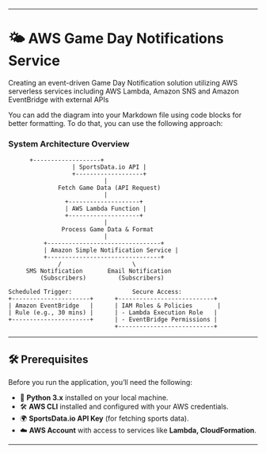 
---

# 🌤️ AWS Game Day Notifications Service 

Creating an event-driven Game Day Notification solution utilizing AWS serverless services including AWS Lambda, Amazon SNS and Amazon EventBridge with external APIs

You can add the diagram into your Markdown file using code blocks for better formatting. To do that, you can use the following approach:


### System Architecture Overview

```plaintext
      +-------------------+
                  | SportsData.io API |
                  +-------------------+
                           |
              Fetch Game Data (API Request)
                           |
                +--------------------+
                | AWS Lambda Function |
                +--------------------+
                           |
               Process Game Data & Format
                           |
          +--------------------------------+
          | Amazon Simple Notification Service |
          +--------------------------------+
              /                    \
     SMS Notification       Email Notification
         (Subscribers)         (Subscribers)

Scheduled Trigger:                 Secure Access:
+----------------------+      +---------------------------+
| Amazon EventBridge   |      | IAM Roles & Policies       |
| Rule (e.g., 30 mins) |      | - Lambda Execution Role   |
+----------------------+      | - EventBridge Permissions |
                              +---------------------------+
```


---

## 🛠️ Prerequisites

Before you run the application, you’ll need the following:

- 🐍 **Python 3.x** installed on your local machine.
- 🛠️ **AWS CLI** installed and configured with your AWS credentials.
- 🌍 **SportsData.io API Key** (for fetching sports data).
- ☁️ **AWS Account** with access to services like **Lambda, CloudFormation**.

---

